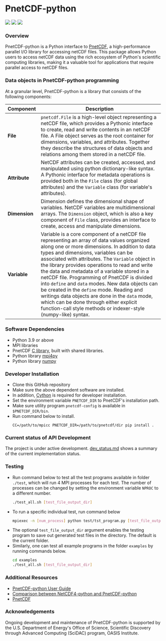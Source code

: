 # PnetCDF-python
![](https://img.shields.io/badge/python-v3.9-blue)
![](https://img.shields.io/badge/tests%20passed-49-brightgreen)
![](https://readthedocs.org/projects/pnetcdf-python/badge/?version=latest)

### Overview
PnetCDF-python is a Python interface to
[PnetCDF](https://parallel-netcdf.github.io/), a high-performance parallel I/O
library for accessing netCDF files.
This package allows Python users to access netCDF data using the rich ecosystem
of Python's scientific computing libraries, making it a valuable tool for
applications that require parallel access to netCDF files.

### Data objects in PnetCDF-python programming

At a granular level, PnetCDF-python is a library that consists of the following
components:

| Component | Description |
| ---- | --- |
| **File** |`pnetcdf.File` is a high-level object representing a netCDF file, which provides a Pythonic interface to create, read and write contents in an netCDF file. A File object serves as the root container for dimensions, variables, and attributes. Together they describe the structures of data objects and relations among them stored in a netCDF file. |
| **Attribute** | NetCDF attributes can be created, accessed, and manipulated using python dictionary-like syntax. A Pythonic interface for metadata operations is provided both in the `File` class (for global attributes) and the `Variable` class (for variable's attributes). |
| **Dimension** | Dimension defines the dimensional shape of variables. NetCDF variables are multidimensional arrays. The `Dimension` object, which is also a key component of `File` class, provides an interface to create, access and manipulate dimensions. |
| **Variable** | Variable is a core component of a netCDF file representing an array of data values organized along one or more dimensions. In addition to data types and dimensions, variables can be associated with attributes. The `Variable` object in the library provides operations to read and write the data and metadata of a variable stored in a netCDF file. Programming of PnetCDF is divided into `define` and `data` modes. New data objects can be created in the `define` mode. Reading and writings data objects are done in the `data` mode, which can be done through either explicit function-call style methods or indexer-style (numpy-like) syntax. |

### Software Dependencies
* Python 3.9 or above
* MPI libraries
* PnetCDF [C library](https://github.com/Parallel-netCDF/PnetCDF), built with shared libraries.
* Python library [mpi4py](https://mpi4py.readthedocs.io/en/stable/install.html)
* Python library [numpy](http://www.numpy.org/)

### Developer Installation
* Clone this GitHub repository
* Make sure the above dependent software are installed.
* In addition, [Cython](http://cython.org/) is required for developer installation.
* Set the environment variable `PNETCDF_DIR` to PnetCDF's installation path.
* Make sure utility program `pnetcdf-config` is available in `$PNETCDF_DIR/bin`.
* Run command below to install.
  ```
  CC=/path/to/mpicc PNETCDF_DIR=/path/to/pnetcdf/dir pip install .
  ```

### Current status of API Development
The project is under active development. [dev_status.md](docs/dev_status.md) shows
a summary of the current implementation status.


### Testing
* Run command below to test all the test programs available in folder `./test`,
  which will run 4 MPI processes for each test. The number of processes can be
  changed by setting the environment variable `NPROC` to a different number.
  ```sh
  ./test_all.sh [test_file_output_dir]
  ```
* To run a specific individual test, run command below
  ```sh
  mpiexec -n [num_process] python test/tst_program.py [test_file_output_dir]
  ```
* The optional `test_file_output_dir` argument enables the testing program to
  save out generated test files in the directory. The default is the current
  folder.
* Similarly, one can test all example programs in the folder `examples` by
  running commands below.
  ```sh
  cd examples
  ./test_all.sh [test_file_output_dir]
  ```


### Additional Resources
* [PnetCDF-python User Guide](https://pnetcdf-python.readthedocs.io/en/latest/)
* [Comparison between NetCDF4-python and PnetCDF-python](docs/nc4_vs_pnetcdf.md)
* [PnetCDF](https://parallel-netcdf.github.io/)

### Acknowledgements
Ongoing development and maintenance of PnetCDF-python is supported by the U.S. Department of Energy's Office of Science, Scientific Discovery through Advanced Computing (SciDAC) program, OASIS Institute.

